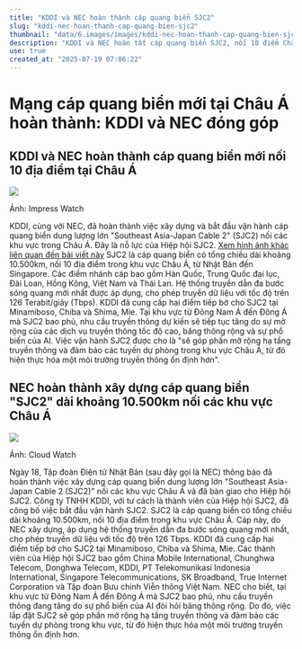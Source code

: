 ```yaml
---
title: "KDDI và NEC hoàn thành cáp quang biển SJC2"
slug: "kddi-nec-hoan-thanh-cap-quang-bien-sjc2"
thumbnail: "data/6.images/images/kddi-nec-hoan-thanh-cap-quang-bien-sjc2.webp"
description: "KDDI và NEC hoàn tất cáp quang biển SJC2, nối 10 điểm Châu Á, mở rộng hạ tầng viễn thông, tăng cường ổn định kết nối."
use: true
created_at: "2025-07-19 07:06:22"
---
```


# Mạng cáp quang biển mới tại Châu Á hoàn thành: KDDI và NEC đóng góp

## KDDI và NEC hoàn thành cáp quang biển mới nối 10 địa điểm tại Châu Á

![](/images/20250718-00000009-impress-000-2-view.webp)

Ảnh: Impress Watch

KDDI, cùng với NEC, đã hoàn thành việc xây dựng và bắt đầu vận hành cáp quang biển dung lượng lớn "Southeast Asia-Japan Cable 2" (SJC2) nối các khu vực trong Châu Á. Đây là nỗ lực của Hiệp hội SJC2.
[Xem hình ảnh khác liên quan đến bài viết này](https://www.watch.impress.co.jp/img/ipw/docs/2032/435/html/01_o.jpg.html)
SJC2 là cáp quang biển có tổng chiều dài khoảng 10.500km, nối 10 địa điểm trong khu vực Châu Á, từ Nhật Bản đến Singapore. Các điểm nhánh cáp bao gồm Hàn Quốc, Trung Quốc đại lục, Đài Loan, Hồng Kông, Việt Nam và Thái Lan. Hệ thống truyền dẫn đa bước sóng quang mới nhất được áp dụng, cho phép truyền dữ liệu với tốc độ trên 126 Terabit/giây (Tbps).
KDDI đã cung cấp hai điểm tiếp bờ cho SJC2 tại Minamiboso, Chiba và Shima, Mie. Tại khu vực từ Đông Nam Á đến Đông Á mà SJC2 bao phủ, nhu cầu truyền thông dự kiến sẽ tiếp tục tăng do sự mở rộng của các dịch vụ truyền thông tốc độ cao, băng thông rộng và sự phổ biến của AI. Việc vận hành SJC2 được cho là "sẽ góp phần mở rộng hạ tầng truyền thông và đảm bảo các tuyến dự phòng trong khu vực Châu Á, từ đó hiện thực hóa một môi trường truyền thông ổn định hơn".

## NEC hoàn thành xây dựng cáp quang biển "SJC2" dài khoảng 10.500km nối các khu vực Châu Á

![](/images/20250718-00000009-impclw-000-1-view.webp)

Ảnh: Cloud Watch

Ngày 18, Tập đoàn Điện tử Nhật Bản (sau đây gọi là NEC) thông báo đã hoàn thành việc xây dựng cáp quang biển dung lượng lớn "Southeast Asia-Japan Cable 2 (SJC2)" nối các khu vực Châu Á và đã bàn giao cho Hiệp hội SJC2. Công ty TNHH KDDI, với tư cách là thành viên của Hiệp hội SJC2, đã công bố việc bắt đầu vận hành SJC2.
SJC2 là cáp quang biển có tổng chiều dài khoảng 10.500km, nối 10 địa điểm trong khu vực Châu Á. Cáp này, do NEC xây dựng, áp dụng hệ thống truyền dẫn đa bước sóng quang mới nhất, cho phép truyền dữ liệu với tốc độ trên 126 Tbps. KDDI đã cung cấp hai điểm tiếp bờ cho SJC2 tại Minamiboso, Chiba và Shima, Mie.
Các thành viên của Hiệp hội SJC2 bao gồm China Mobile International, Chunghwa Telecom, Donghwa Telecom, KDDI, PT Telekomunikasi Indonesia International, Singapore Telecommunications, SK Broadband, True Internet Corporation và Tập đoàn Bưu chính Viễn thông Việt Nam.
NEC cho biết, tại khu vực từ Đông Nam Á đến Đông Á mà SJC2 bao phủ, nhu cầu truyền thông đang tăng do sự phổ biến của AI đòi hỏi băng thông rộng. Do đó, việc lắp đặt SJC2 sẽ góp phần mở rộng hạ tầng truyền thông và đảm bảo các tuyến dự phòng trong khu vực, từ đó hiện thực hóa một môi trường truyền thông ổn định hơn.